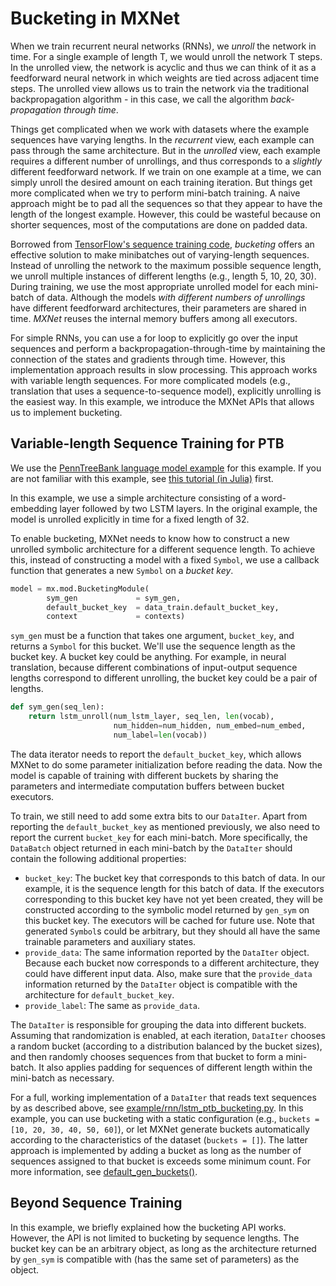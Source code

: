 # Bucketing in MXNet
When we train recurrent neural networks (RNNs), we _unroll_ the network in time.
For a single example of length T, we would unroll the network T steps.
In the unrolled view, the network is acyclic and thus we can think of it
as a feedforward neural network in which weights are tied across adjacent time steps.
The unrolled view allows us to train the network via the traditional backpropagation algorithm -
in this case, we call the algorithm _back-propagation through time_.

Things get complicated when we work with datasets where the example sequences have varying lengths.
In the _recurrent_ view, each example can pass through the same architecture.
But in the _unrolled_ view, each example requires a different number of unrollings, and thus corresponds to a _slightly_ different feedforward network.
If we train on one example at a time, we can simply unroll the desired amount on each training iteration.
But things get more complicated when we try to perform mini-batch training.
A naive approach might be to pad all the sequences so that they appear to have the length of the longest example.
However, this could be wasteful because on shorter sequences, most of the computations are done on padded data.

Borrowed from [TensorFlow's sequence training code](https://www.tensorflow.org/versions/r0.7/tutorials/seq2seq/index.html),
_bucketing_ offers an effective solution to make minibatches out of varying-length sequences.
Instead of unrolling the network to the maximum possible sequence length,
we unroll multiple instances of different lengths (e.g., length 5, 10, 20, 30).
During training, we use the most appropriate unrolled model
for each mini-batch of data.
Although the models *with different numbers of unrollings*
have different feedforward architectures,
their parameters are shared in time.
_MXNet_ reuses the internal memory buffers among all executors.

For simple RNNs, you can use a for loop to explicitly
go over the input sequences and perform a backpropagation-through-time
by maintaining the connection of the states and gradients through time.
However, this implementation approach results in slow processing.
This approach works with variable length sequences. For more complicated models (e.g., translation that uses a sequence-to-sequence model), explicitly unrolling is the easiest way. In this example, we introduce the MXNet APIs that allows us to implement bucketing.

## Variable-length Sequence Training for PTB

We use the [PennTreeBank language model example](https://github.com/dmlc/mxnet/tree/master/example/rnn) for this example. If you are not familiar with this example, see [this tutorial (in Julia)](http://dmlc.ml/mxnet/2015/11/15/char-lstm-in-julia.html) first.

In this example, we use a simple architecture
consisting of a word-embedding layer
followed by two LSTM layers.
In the original example,
the model is unrolled explicitly in time for a fixed length of 32.
 <!-- In this tutorial, we show how to use bucketing to implement variable-length sequence training. -->
To enable bucketing, MXNet needs to know how to construct a new unrolled symbolic architecture for a different sequence length. To achieve this, instead of constructing a model with a fixed `Symbol`, we use a callback function that generates a new `Symbol` on a *bucket key*.


```python
model = mx.mod.BucketingModule(
        sym_gen             = sym_gen,
        default_bucket_key  = data_train.default_bucket_key,
        context             = contexts)
```

`sym_gen` must be a function that takes one argument, `bucket_key`, and returns a `Symbol` for this bucket. We'll use the sequence length as the bucket key. A bucket key could be anything. For example, in neural translation, because different combinations of input-output sequence lengths correspond to different unrolling, the bucket key could be a pair of lengths.

```python
def sym_gen(seq_len):
    return lstm_unroll(num_lstm_layer, seq_len, len(vocab),
                       num_hidden=num_hidden, num_embed=num_embed,
                       num_label=len(vocab))
```
The data iterator needs to report the `default_bucket_key`, which allows MXNet to do some parameter initialization before reading the data. Now the model is capable of training with different buckets by sharing the parameters and intermediate computation buffers between bucket executors.

To train, we still need to add some extra bits to our `DataIter`. Apart from reporting the `default_bucket_key` as mentioned previously, we also need to report the current `bucket_key` for each mini-batch. More specifically, the `DataBatch` object returned in each mini-batch by the `DataIter` should contain the following additional properties:

* `bucket_key`: The bucket key that corresponds to this batch of data.
In our example, it is the sequence length for this batch of data.
If the executors corresponding to this bucket key have not yet been created,
they will be constructed according to the symbolic model returned by `gen_sym` on this bucket key.
The executors will be cached for future use.
Note that generated `Symbol`s could be arbitrary,
but they should all have the same trainable parameters and auxiliary states.
* `provide_data`: The same information reported by the `DataIter` object.
Because each bucket now corresponds to a different architecture,
they could have different input data.
Also, make sure that the `provide_data` information returned by the `DataIter` object
is compatible with the architecture for `default_bucket_key`.
* `provide_label`: The same as `provide_data`.

The `DataIter` is responsible for grouping the data into different buckets.
Assuming that randomization is enabled, at each iteration,
`DataIter` chooses a random bucket (according to a distribution balanced by the bucket sizes),
and then randomly chooses sequences from that bucket to form a mini-batch.
It also applies padding for sequences of different length within the mini-batch as necessary.

For a full, working implementation of a `DataIter`
that reads text sequences by as described above, see [example/rnn/lstm_ptb_bucketing.py](https://github.com/dmlc/mxnet/blob/master/example/rnn/lstm_bucketing.py).
In this example, you can use bucketing with a static configuration (e.g., `buckets = [10, 20, 30, 40, 50, 60]`), or let MXNet generate buckets automatically according to the characteristics of the dataset (`buckets = []`). The latter approach is implemented by adding a bucket as long as the number of sequences assigned to that bucket is exceeds some minimum count. For more information, see [default_gen_buckets()](https://github.com/dmlc/mxnet/blob/master/example/rnn/bucket_io.py#L43).

## Beyond Sequence Training

In this example, we briefly explained how the bucketing API works.
However, the API is not limited to bucketing by sequence lengths. 
The bucket key can be an arbitrary object, as long
as the architecture returned by `gen_sym`
is compatible with (has the same set of parameters) as the object.
